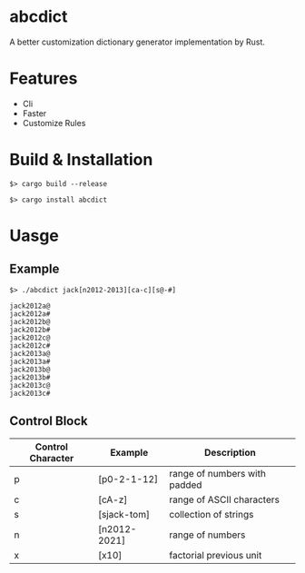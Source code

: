 # abcdict
A better customization dictionary generator implementation by Rust.

# Features

* Cli
* Faster
* Customize Rules

# Build & Installation

`$> cargo build --release`

`$> cargo install abcdict`

# Uasge

## Example

`$> ./abcdict jack[n2012-2013][ca-c][s@-#]`

```
jack2012a@
jack2012a#
jack2012b@
jack2012b#
jack2012c@
jack2012c#
jack2013a@
jack2013a#
jack2013b@
jack2013b#
jack2013c@
jack2013c#
```

## Control Block

| Control Character        | Example | Description        |
|----------------|----------|-------------|
| p         | [p0-2-1-12]     | range of numbers with padded       |
| c | [cA-z]     | range of ASCII characters   |
| s         | [sjack-tom]     | collection of strings       |
| n          | [n2012-2021]     | range of numbers   |
| x         | [x10]     | factorial previous unit       |